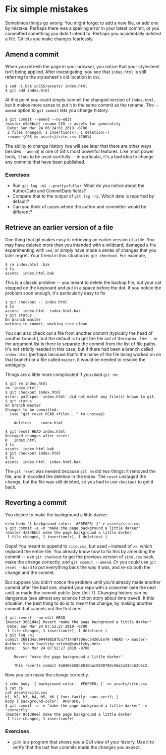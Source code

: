 # Fix simple mistakes

Sometimes things go wrong.  You might forget to add a new file, or add one by
mistake.  Perhaps there was a spelling error in your latest commit, or you
committed something you didn't intend to.  Perhaps you accidentally _deleted_
a file.  Git lets you make changes fearlessly.

## Amend a commit

When you refresh the page in your browser, you notice that your stylesheet
isn't being applied.  After investigating, you see that `index.html` is still
referring to the stylesheet's old location in `CSS`.

```
$ sed -i.bak s/CSS/assets/ index.html
$ git add index.html
```

At this point you could simply commit the changed version of `index.html`, but
it makes more sense to put it in the same commit as the rename.  The `--amend`
option to `git commit` lets you change history.

```
$ git commit --amend --no-edit
[master e2e5bcd] rename CSS -> assets for generality
 Date: Sun Mar 24 06:24:01 2019 -0700
 2 files changed, 1 insertion(+), 1 deletion(-)
 rename {CSS => assets}/site.css (100%)
```

The ability to change history (we will see later that there are other ways
besides `--amend`) is one of Git's most powerful features.  Like most power
tools, it has to be used carefully -- in particular, it's a bad idea to change
any commits that have been published.

### Exercises:

* Run `git log -n1 --pretty=fuller`.  What do you notice about the AuthorDate and
  CommitDate fields?
* Compare that to the output of `git log -n1`.  Which date is reported by
  default?
* Can you think of cases where the author and committer would be different?

## Retrieve an earlier version of a file

One thing that git makes easy is retrieving an earlier version of a file.  You
may have deleted more than you intended with a wildcard, damaged a file
experimenting with `sed`, or simply have made a series of changes that you
later regret.  Your friend in this situation is `git checkout`.  For example,

```
$ rm index.html .bak
$ ls
assets	index.html.bak
```

This is a classic problem -- you meant to delete the backup file, but your cat
stepped on the keyboard and put in a space before the dot.  If you notice the
problem soon enough, it's particularly easy to fix:

```
$ git checkout -- index.html
$ ls
assets	index.html  index.html.bak
$ git status
On branch master
nothing to commit, working tree clean
```

You can also check out a file from another commit (typically the head of
another branch), but the default is to get the file out of the index.  The
`--` in the argument list is there to separate the commit from the list of
file paths.  It's not strictly needed in this case, but if there had been a
branch called `index.html` (perhaps because that's the name of the file being
worked on on that branch) or a file called `master`, it would be needed to
resolve the ambiguity.

Things are a little more complicated if you used `git rm`:

```
$ git rm index.html
rm 'index.html'
$ git checkout index.html
error: pathspec 'index.html' did not match any file(s) known to git.
$ git status
On branch master
Changes to be committed:
  (use "git reset HEAD <file>..." to unstage)

	deleted:    index.html

$ git reset HEAD index.html
Unstaged changes after reset:
D	index.html
$ ls
assets	index.html.bak
$ git checkout index.html
$ ls
assets	index.html  index.html.bak
```

The `git reset` was needed because `git rm` did two things:  it removed the file,
and it recorded the deletion in the index.  The `reset` unstaged the change,
but the file was still deleted, so you had to use `checkout` to get it back.

## Reverting a commit

You decide to make the background a little darker:

```
echo body '{ background-color:  #F0F0F0; }' > assets/site.css
$ git commit -a -m "make the page background a little darker"
[master 4a846bb] make the page background a little darker
 1 file changed, 1 insertion(+), 1 deletion(-)
```

Oops!  You meant to append to `site.css`, but used `>` instead of `>>`, which
replaced the entire file.  You already know how to fix this by amending
the commit -- use `git checkout` to get the previous version of `site.css`
back, make the change correctly, and `git commit --amend`.  Or you could use
`git reset --hard` to put everything back the way it was, and re-do both the
change and the commit.

But suppose you didn't notice the problem until you'd already made another
commit after the bad one, shared your repo with a coworker (see the next unit)
or made the commit public (see Unit 7).  Changing history can be dangerous
(see almost any science fiction story about time travel).  It this situation,
the best thing to do is to _revert_ the change, by making another commit that
cancels out the first one:

```
$ git revert --no-edit HEAD 
[master 3681d4a] Revert "make the page background a little darker"
 Date: Sun Mar 24 07:52:27 2019 -0700
 1 file changed, 1 insertion(+), 1 deletion(-)
$ git log -n1
commit 3681d4ac99448818fba7714487206cc5426b1e79 (HEAD -> master)
Author: Steve Savitzky <steve@savitzky.net>
Date:   Sun Mar 24 07:52:27 2019 -0700

    Revert "make the page background a little darker"
    
    This reverts commit 4a846bb58b8810bac9830780c9da2a33dc63c0c2.
```

Now you can make the change correctly.

```
$ echo body '{ background-color:  #F0F0F0; }' >> assets/site.css 
$ cat !$
cat assets/site.css
h1, h2, h3, h4, h5, h6 { font-family: sans-serif; }
body { background-color:  #F0F0F0; }
$ git commit -a -m "make the page background a little darker" -m "correctly"
[master 9c139ee] make the page background a little darker
 1 file changed, 1 insertion(+)
```

<!-- reflog here? -->

### Exercises

* `gitk` is a program that shows you a GUI view of your history.  Use it to
  verify that the last few commits made the changes you expect.


